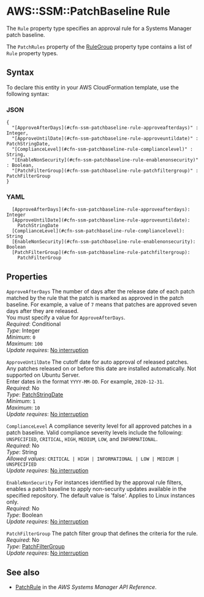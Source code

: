 # AWS::SSM::PatchBaseline Rule<a name="aws-properties-ssm-patchbaseline-rule"></a>

The `Rule` property type specifies an approval rule for a Systems Manager patch baseline\.

The `PatchRules` property of the [RuleGroup](https://docs.aws.amazon.com/AWSCloudFormation/latest/UserGuide/aws-properties-ssm-patchbaseline-rulegroup.html) property type contains a list of `Rule` property types\.

## Syntax<a name="aws-properties-ssm-patchbaseline-rule-syntax"></a>

To declare this entity in your AWS CloudFormation template, use the following syntax:

### JSON<a name="aws-properties-ssm-patchbaseline-rule-syntax.json"></a>

```
{
  "[ApproveAfterDays](#cfn-ssm-patchbaseline-rule-approveafterdays)" : Integer,
  "[ApproveUntilDate](#cfn-ssm-patchbaseline-rule-approveuntildate)" : PatchStringDate,
  "[ComplianceLevel](#cfn-ssm-patchbaseline-rule-compliancelevel)" : String,
  "[EnableNonSecurity](#cfn-ssm-patchbaseline-rule-enablenonsecurity)" : Boolean,
  "[PatchFilterGroup](#cfn-ssm-patchbaseline-rule-patchfiltergroup)" : PatchFilterGroup
}
```

### YAML<a name="aws-properties-ssm-patchbaseline-rule-syntax.yaml"></a>

```
  [ApproveAfterDays](#cfn-ssm-patchbaseline-rule-approveafterdays): Integer
  [ApproveUntilDate](#cfn-ssm-patchbaseline-rule-approveuntildate): 
    PatchStringDate
  [ComplianceLevel](#cfn-ssm-patchbaseline-rule-compliancelevel): String
  [EnableNonSecurity](#cfn-ssm-patchbaseline-rule-enablenonsecurity): Boolean
  [PatchFilterGroup](#cfn-ssm-patchbaseline-rule-patchfiltergroup): 
    PatchFilterGroup
```

## Properties<a name="aws-properties-ssm-patchbaseline-rule-properties"></a>

`ApproveAfterDays`  <a name="cfn-ssm-patchbaseline-rule-approveafterdays"></a>
The number of days after the release date of each patch matched by the rule that the patch is marked as approved in the patch baseline\. For example, a value of `7` means that patches are approved seven days after they are released\.   
You must specify a value for `ApproveAfterDays`\.  
*Required*: Conditional  
*Type*: Integer  
*Minimum*: `0`  
*Maximum*: `100`  
*Update requires*: [No interruption](https://docs.aws.amazon.com/AWSCloudFormation/latest/UserGuide/using-cfn-updating-stacks-update-behaviors.html#update-no-interrupt)

`ApproveUntilDate`  <a name="cfn-ssm-patchbaseline-rule-approveuntildate"></a>
The cutoff date for auto approval of released patches\. Any patches released on or before this date are installed automatically\. Not supported on Ubuntu Server\.  
Enter dates in the format `YYYY-MM-DD`\. For example, `2020-12-31`\.  
*Required*: No  
*Type*: [PatchStringDate](aws-properties-ssm-patchbaseline-patchstringdate.md)  
*Minimum*: `1`  
*Maximum*: `10`  
*Update requires*: [No interruption](https://docs.aws.amazon.com/AWSCloudFormation/latest/UserGuide/using-cfn-updating-stacks-update-behaviors.html#update-no-interrupt)

`ComplianceLevel`  <a name="cfn-ssm-patchbaseline-rule-compliancelevel"></a>
A compliance severity level for all approved patches in a patch baseline\. Valid compliance severity levels include the following: `UNSPECIFIED`, `CRITICAL`, `HIGH`, `MEDIUM`, `LOW`, and `INFORMATIONAL`\.  
*Required*: No  
*Type*: String  
*Allowed values*: `CRITICAL | HIGH | INFORMATIONAL | LOW | MEDIUM | UNSPECIFIED`  
*Update requires*: [No interruption](https://docs.aws.amazon.com/AWSCloudFormation/latest/UserGuide/using-cfn-updating-stacks-update-behaviors.html#update-no-interrupt)

`EnableNonSecurity`  <a name="cfn-ssm-patchbaseline-rule-enablenonsecurity"></a>
For instances identified by the approval rule filters, enables a patch baseline to apply non\-security updates available in the specified repository\. The default value is 'false'\. Applies to Linux instances only\.  
*Required*: No  
*Type*: Boolean  
*Update requires*: [No interruption](https://docs.aws.amazon.com/AWSCloudFormation/latest/UserGuide/using-cfn-updating-stacks-update-behaviors.html#update-no-interrupt)

`PatchFilterGroup`  <a name="cfn-ssm-patchbaseline-rule-patchfiltergroup"></a>
The patch filter group that defines the criteria for the rule\.  
*Required*: No  
*Type*: [PatchFilterGroup](aws-properties-ssm-patchbaseline-patchfiltergroup.md)  
*Update requires*: [No interruption](https://docs.aws.amazon.com/AWSCloudFormation/latest/UserGuide/using-cfn-updating-stacks-update-behaviors.html#update-no-interrupt)

## See also<a name="aws-properties-ssm-patchbaseline-rule--seealso"></a>
+  [PatchRule](https://docs.aws.amazon.com/systems-manager/latest/APIReference/API_PatchRule.html) in the *AWS Systems Manager API Reference*\.
